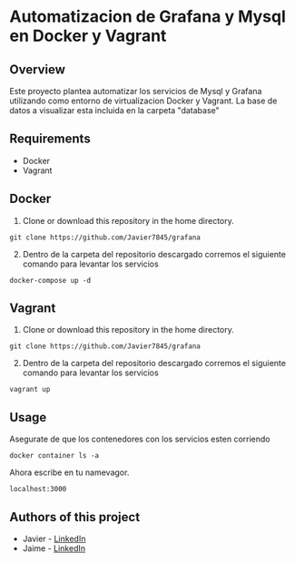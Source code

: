 # Automatizacion de Grafana y Mysql en Docker y Vagrant
## Overview
Este proyecto plantea automatizar los servicios de Mysql y Grafana utilizando como entorno de virtualizacion Docker y Vagrant. La base de datos a visualizar esta incluida en la carpeta "database"
## Requirements
- Docker
- Vagrant
## Docker
1. Clone or download this repository in the home directory.
```
git clone https://github.com/Javier7845/grafana
```
2. Dentro de la carpeta del repositorio descargado corremos el siguiente comando para levantar los servicios
```
docker-compose up -d
```
## Vagrant
1. Clone or download this repository in the home directory.
```
git clone https://github.com/Javier7845/grafana
```
2. Dentro de la carpeta del repositorio descargado corremos el siguiente comando para levantar los servicios
```
vagrant up
```
## Usage
Asegurate de que los contenedores con los servicios esten corriendo
```
docker container ls -a
```
Ahora escribe en tu namevagor.
```
localhost:3000
```
## Authors of this project
- Javier - [LinkedIn](https://www.linkedin.com/in/javec/)
- Jaime - [LinkedIn](https://www.linkedin.com/in/jaime-astudillo-664754228/)
